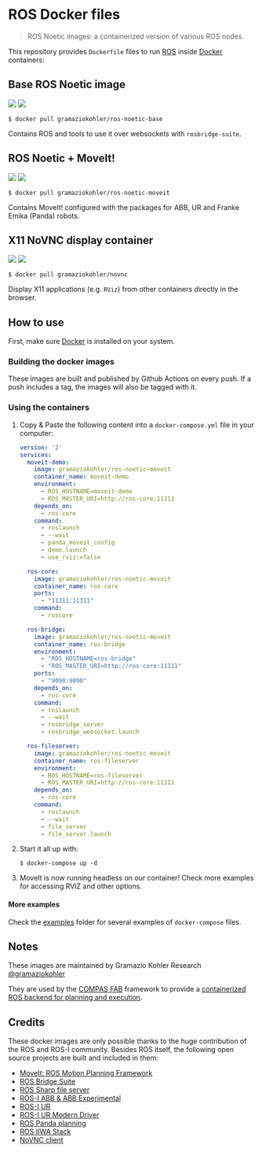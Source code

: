 # ROS Docker files

> ROS Noetic images: a containerized version of various ROS nodes.

This repository provides `Dockerfile` files to run [ROS](https://ros.org) inside [Docker](https://www.docker.com/) containers:


## Base ROS Noetic image

[![](https://img.shields.io/docker/v/gramaziokohler/ros-noetic-base?sort=date)](https://hub.docker.com/r/gramaziokohler/ros-noetic-base)
[![](https://img.shields.io/docker/image-size/gramaziokohler/ros-noetic-base?sort=date)](https://microbadger.com/images/gramaziokohler/ros-noetic-base)

    $ docker pull gramaziokohler/ros-noetic-base

Contains ROS and tools to use it over websockets with `rosbridge-suite`.

## ROS Noetic + MoveIt!

[![](https://img.shields.io/docker/v/gramaziokohler/ros-noetic-moveit?sort=date)](https://hub.docker.com/r/gramaziokohler/ros-noetic-moveit)
[![](https://img.shields.io/docker/image-size/gramaziokohler/ros-noetic-moveit?sort=date)](https://microbadger.com/images/gramaziokohler/ros-noetic-moveit)

    $ docker pull gramaziokohler/ros-noetic-moveit

Contains MoveIt! configured with the packages for ABB, UR and Franke Emika (Panda) robots.

## X11 NoVNC display container

[![](https://img.shields.io/docker/v/gramaziokohler/novnc?sort=date)](https://hub.docker.com/r/gramaziokohler/novnc)
[![](https://img.shields.io/docker/image-size/gramaziokohler/novnc?sort=date)](https://microbadger.com/images/gramaziokohler/novnc)

    $ docker pull gramaziokohler/novnc

Display X11 applications (e.g. `RViz`) from other containers directly in the browser.

## How to use

First, make sure [Docker](https://www.docker.com/) is installed on your system.

### Building the docker images

These images are built and published by Github Actions on every push.
If a push includes a tag, the images will also be tagged with it.

### Using the containers

1. Copy & Paste the following content into a `docker-compose.yml` file in your computer:

    ```yaml
    version: '2'
    services:
      moveit-demo:
        image: gramaziokohler/ros-noetic-moveit
        container_name: moveit-demo
        environment:
          - ROS_HOSTNAME=moveit-demo
          - ROS_MASTER_URI=http://ros-core:11311
        depends_on:
          - ros-core
        command:
          - roslaunch
          - --wait
          - panda_moveit_config
          - demo.launch
          - use_rviz:=false

      ros-core:
        image: gramaziokohler/ros-noetic-moveit
        container_name: ros-core
        ports:
          - "11311:11311"
        command:
          - roscore

      ros-bridge:
        image: gramaziokohler/ros-noetic-moveit
        container_name: ros-bridge
        environment:
          - "ROS_HOSTNAME=ros-bridge"
          - "ROS_MASTER_URI=http://ros-core:11311"
        ports:
          - "9090:9090"
        depends_on:
          - ros-core
        command:
          - roslaunch
          - --wait
          - rosbridge_server
          - rosbridge_websocket.launch

      ros-fileserver:
        image: gramaziokohler/ros-noetic-moveit
        container_name: ros-fileserver
        environment:
          - ROS_HOSTNAME=ros-fileserver
          - ROS_MASTER_URI=http://ros-core:11311
        depends_on:
          - ros-core
        command:
          - roslaunch
          - --wait
          - file_server
          - file_server.launch
    ```

2. Start it all up with:

       $ docker-compose up -d

3. MoveIt is now running headless on our container! Check more examples for accessing RVIZ and other options.

#### More examples

Check the [examples](examples) folder for several examples of `docker-compose` files.

## Notes

These images are maintained by Gramazio Kohler Research
[@gramaziokohler](https://github.com/gramaziokohler>)

They are used by the [COMPAS FAB](https://gramaziokohler.github.io/compas_fab) framework
to provide a [containerized ROS backend for planning and execution](https://gramaziokohler.github.io/compas_fab/latest/backends/ros.html#ros-on-docker-1).

## Credits

These docker images are only possible thanks to the huge contribution of the ROS and ROS-I community. Besides ROS itself, the following open source projects are built and included in them:

- [MoveIt: ROS Motion Planning Framework](https://github.com/ros-planning/moveit)
- [ROS Bridge Suite](https://github.com/RobotWebTools/rosbridge_suite/)
- [ROS Sharp file server](https://github.com/siemens/ros-sharp/tree/master/ROS/file_server)
- [ROS-I ABB & ABB Experimental](https://github.com/ros-industrial/abb)
- [ROS-I UR](https://github.com/ros-industrial/universal_robot)
- [ROS-I UR Modern Driver](https://github.com/ros-industrial/ur_modern_driver)
- [ROS Panda planning](https://github.com/ros-planning/panda_moveit_config)
- [ROS IIWA Stack](https://github.com/IFL-CAMP/iiwa_stack)
- [NoVNC client](https://github.com/novnc/noVNC)
